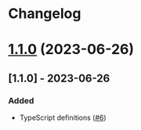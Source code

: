 # Changelog

# [1.1.0](https://github.com/cdxOo/dbscan/compare/1.0.3...1.1.0) (2023-06-26)

## [1.1.0] - 2023-06-26

### Added

- TypeScript definitions ([#6](https://github.com/cdxOo/dbscan/issues/6))
